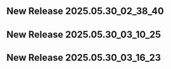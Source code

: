 ## New Release 2025.05.30_02_38_40
## New Release 2025.05.30_03_10_25
## New Release 2025.05.30_03_16_23
